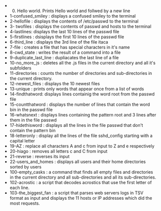 * 0. Hello world. Prints Hello world and follwed by a new line
* 1-confused_smiley : displays a confused smiley to the terminal
* 2-hellofile : displays the contents of /etc/passwd to the terminal
* 3- twofiles : displays the contents of passwd and hosts to the terminal
* 4-lastlines: displays the last 10 lines of the passwd file
* 5-firstlines : dsisplays the first 10 lines of the passwd file
* 6-third_line : displays the 3rd line of the file itaca
* 7-file : creates a file that has special characters in it's name
* 8-cwd_state : writes the result of a command into a file
* 9-duplicate_last_line : dupliacates the last line of a file
* 10-no_more_js : deletes all the .js files in the current directory and all it's subfolders
* 11-directories : counts the number of directories and sub-directories in the current directory.
* 12-newest_files : displays the 10 newest files
* 13-unique : prints only words that appear once from a list of words
* 14-findthatword: displays lines containig the word root from the passwd file
* 15-countthatword : displays the number of lines that contain the word bin in the passwd file
* 16-whatsnext : displays lines containing the pattern root and 3 lines after them in the file passwd
* 17-hidethisword : displays all the lines in the file passwd that don't contain the pattern bin
* 18-letteronly : display all the lines of the file sshd_config starting with a capital letter
* 19-AZ : replace all characters A and c from input to Z and e respectively
* 20-hiago : removes all letters c and C from input
* 21-reverse : reverses its input
* 22-users_and_homes : displays all users and their home directories sorted by users
* 100-empty_casks : a command that finds all empty files and directories in the current directory and all sub-directories and all its sub-directories.
* 102-acrostic : a script that decodes acrostics that use the first letter of each line.
* 103-the_biggest_fan : a script that parses web servers logs in TSV format as input and displays the 11 hosts or IP addresses which did the most requests.
